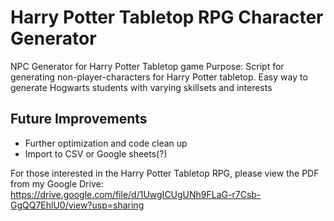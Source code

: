 # Harry Potter Tabletop RPG Character Generator

NPC Generator for Harry Potter Tabletop game
Purpose: Script for generating non-player-characters for Harry Potter tabletop. Easy way to generate Hogwarts students with varying skillsets and interests

## Future Improvements
 - Further optimization and code clean up
 - Import to CSV or Google sheets(?)

For those interested in the Harry Potter Tabletop RPG, please view the PDF from my Google Drive:
https://drive.google.com/file/d/1UwgICUgUNh9FLaG-r7Csb-GgQQ7EhlU0/view?usp=sharing
